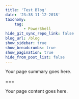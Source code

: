 ```yaml
---
title: 'Test Blog'
date: '23:38 11-12-2018'
taxonomy:
    tag:
        - PowerShell
hide_git_sync_repo_link: false
blog_url: /blog
show_sidebar: true
show_breadcrumbs: true
show_pagination: true
hide_from_post_list: false
---
```


Your page summary goes here.

===

Your page content goes here.